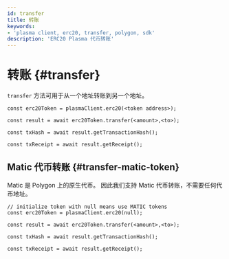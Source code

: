 ```yaml
---
id: transfer
title: 转账
keywords:
- 'plasma client, erc20, transfer, polygon, sdk'
description: 'ERC20 Plasma 代币转账'
---
```


# 转账 {#transfer}

`transfer` 方法可用于从一个地址转账到另一个地址。

```
const erc20Token = plasmaClient.erc20(<token address>);

const result = await erc20Token.transfer(<amount>,<to>);

const txHash = await result.getTransactionHash();

const txReceipt = await result.getReceipt();

```

## Matic 代币转账 {#transfer-matic-token}

Matic 是 Polygon 上的原生代币。 因此我们支持 Matic 代币转账，不需要任何代币地址。

```
// initialize token with null means use MATIC tokens
const erc20Token = plasmaClient.erc20(null);

const result = await erc20Token.transfer(<amount>,<to>);

const txHash = await result.getTransactionHash();

const txReceipt = await result.getReceipt();
```
